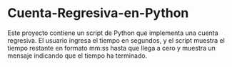 # Cuenta-Regresiva-en-Python
Este proyecto contiene un script de Python que implementa una cuenta regresiva. El usuario ingresa el tiempo en segundos, y el script muestra el tiempo restante en formato mm:ss hasta que llega a cero y muestra un mensaje indicando que el tiempo ha terminado.
